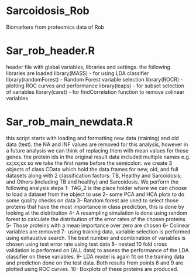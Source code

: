# Sarcoidosis_Rob
Biomarkers from proteomics data of Rob

# Sar_rob_header.R
header file with global variables, libraries and settings. the following libraries are loaded
library(MASS) - for using LDA classifier
library(randomForest) - Random Forest variable selection
library(ROCR) - plotting ROC curves and performance 
library(leaps) - for subset selection of variables
library(caret) - for findCorrelation function to remove colinear variables

# Sar_rob_main_newdata.R
this script starts with loading and formatting new data (training) and old data (test). the NA and INF values are removed for
this analysis, however in a future analysis we can think of replacing them with mean values for those genes. the protein ids
in the original result data included multiple names e.g. xx;xx;xx so we take the first name before the semicolon.
we create 3 objects of class CData which hold the data.frames for new, old, and full datasets along with 2 classification factors: TB, Healthy and Sarcoidosis; and Others (including TB and healthy) and Sarcoidosis. 
We perform the following analysis steps
1- TAG_2 is the place holder where we can choose to load a dataset from the object to use
2- some PCA and HCA plots to do some quality checks on data 
3- Random forest are used to select those proteins that have the most importance in class prediction,
this is done by looking at the distribution 
4- A resampling simulation is done using random forest to calculate the distribution of the error rates of the chosen proteins
5- Those proteins with a mean importance over zero are chosen
6- Colinear variables are removed
7- using training data, variable selection is performed using exhaustive search. The best number and combination of variables
is chosen using test error rate using test data
8- nested 10 fold cross validation is performed on (ALL data) to assess the performance of the LDA classifier on these variables.
9- LDA model is again fit on the training data and prediction done on the test data.
Both results from points 8 and 9 are plotted using ROC curves.
10- Boxplots of these proteins are produced.
